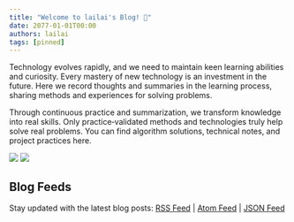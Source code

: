 ```yaml
---
title: "Welcome to lailai's Blog! 👋"
date: 2077-01-01T00:00
authors: lailai
tags: [pinned]
---
```


Technology evolves rapidly, and we need to maintain keen learning abilities and curiosity. Every mastery of new technology is an investment in the future. Here we record thoughts and summaries in the learning process, sharing methods and experiences for solving problems.

Through continuous practice and summarization, we transform knowledge into real skills. Only practice‑validated methods and technologies truly help solve real problems. You can find algorithm solutions, technical notes, and project practices here.

![](/img/docs/blog-light.svg#gh-light-mode-only)
![](/img/docs/blog-dark.svg#gh-dark-mode-only)

## Blog Feeds

Stay updated with the latest blog posts: [RSS Feed](https://lailai.one/blog/rss.xml) | [Atom Feed](https://lailai.one/blog/atom.xml) | [JSON Feed](https://lailai.one/blog/feed.json)

<!-- truncate -->
